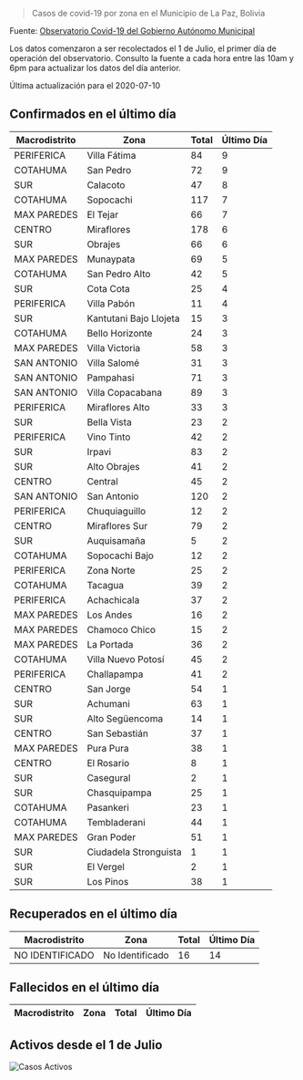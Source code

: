 > Casos de covid-19 por zona en el Municipio de La Paz, Bolivia

Fuente: [Observatorio Covid-19 del Gobierno Autónomo Municipal](http://observatoriocovid19.lapaz.bo/observatorio/index.php/datos-abiertos-covid)

Los datos comenzaron a ser recolectados el 1 de Julio, el primer día de operación del observatorio. Consulto la fuente a cada hora entre las 10am y 6pm para actualizar los datos del día anterior.

Última actualización para el 2020-07-10

## Confirmados en el último día

| Macrodistrito   | Zona                   |   Total |   Último Día |
|-----------------|------------------------|---------|--------------|
| PERIFERICA      | Villa Fátima           |      84 |            9 |
| COTAHUMA        | San Pedro              |      72 |            9 |
| SUR             | Calacoto               |      47 |            8 |
| COTAHUMA        | Sopocachi              |     117 |            7 |
| MAX PAREDES     | El Tejar               |      66 |            7 |
| CENTRO          | Miraflores             |     178 |            6 |
| SUR             | Obrajes                |      66 |            6 |
| MAX PAREDES     | Munaypata              |      69 |            5 |
| COTAHUMA        | San Pedro Alto         |      42 |            5 |
| SUR             | Cota Cota              |      25 |            4 |
| PERIFERICA      | Villa Pabón            |      11 |            4 |
| SUR             | Kantutani Bajo Llojeta |      15 |            3 |
| COTAHUMA        | Bello Horizonte        |      24 |            3 |
| MAX PAREDES     | Villa Victoria         |      58 |            3 |
| SAN ANTONIO     | Villa Salomé           |      31 |            3 |
| SAN ANTONIO     | Pampahasi              |      71 |            3 |
| SAN ANTONIO     | Villa Copacabana       |      89 |            3 |
| PERIFERICA      | Miraflores Alto        |      33 |            3 |
| SUR             | Bella Vista            |      23 |            2 |
| PERIFERICA      | Vino Tinto             |      42 |            2 |
| SUR             | Irpavi                 |      83 |            2 |
| SUR             | Alto Obrajes           |      41 |            2 |
| CENTRO          | Central                |      45 |            2 |
| SAN ANTONIO     | San Antonio            |     120 |            2 |
| PERIFERICA      | Chuquiaguillo          |      12 |            2 |
| CENTRO          | Miraflores Sur         |      79 |            2 |
| SUR             | Auquisamaña            |       5 |            2 |
| COTAHUMA        | Sopocachi Bajo         |      12 |            2 |
| PERIFERICA      | Zona Norte             |      25 |            2 |
| COTAHUMA        | Tacagua                |      39 |            2 |
| PERIFERICA      | Achachicala            |      37 |            2 |
| MAX PAREDES     | Los Andes              |      16 |            2 |
| MAX PAREDES     | Chamoco Chico          |      15 |            2 |
| MAX PAREDES     | La Portada             |      36 |            2 |
| COTAHUMA        | Villa Nuevo Potosí     |      45 |            2 |
| PERIFERICA      | Challapampa            |      41 |            2 |
| CENTRO          | San Jorge              |      54 |            1 |
| SUR             | Achumani               |      63 |            1 |
| SUR             | Alto Següencoma        |      14 |            1 |
| CENTRO          | San Sebastián          |      37 |            1 |
| MAX PAREDES     | Pura Pura              |      38 |            1 |
| CENTRO          | El Rosario             |       8 |            1 |
| SUR             | Casegural              |       2 |            1 |
| SUR             | Chasquipampa           |      25 |            1 |
| COTAHUMA        | Pasankeri              |      23 |            1 |
| COTAHUMA        | Tembladerani           |      44 |            1 |
| MAX PAREDES     | Gran Poder             |      51 |            1 |
| SUR             | Ciudadela Stronguista  |       1 |            1 |
| SUR             | El Vergel              |       2 |            1 |
| SUR             | Los Pinos              |      38 |            1 |

## Recuperados en el último día

| Macrodistrito   | Zona            |   Total |   Último Día |
|-----------------|-----------------|---------|--------------|
| NO IDENTIFICADO | No Identificado |      16 |           14 |

## Fallecidos en el último día

| Macrodistrito   | Zona   | Total   | Último Día   |
|-----------------|--------|---------|--------------|

## Activos desde el 1 de Julio

![Casos Activos](activos.png)